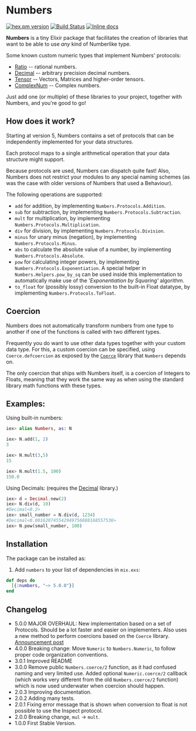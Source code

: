 # Numbers
[![hex.pm version](https://img.shields.io/hexpm/v/numbers.svg)](https://hex.pm/packages/numbers)
[![Build Status](https://travis-ci.org/Qqwy/elixir_number.svg?branch=master)](https://travis-ci.org/Qqwy/elixir_number)
[![Inline docs](http://inch-ci.org/github/qqwy/elixir_number.svg)](http://inch-ci.org/github/qqwy/elixir_number)


**Numbers** is a tiny Elixir package that facilitates the creation of libraries
that want to be able to use _any_ kind of Numberlike type.

Some known custom numeric types that implement Numbers' protocols:

- [Ratio](https://hex.pm/packages/ratio) -- rational numbers.
- [Decimal](https://hex.pm/packages/decimal) -- arbitrary precision decimal numbers.
- [Tensor](https://hex.pm/packages/tensor) -- Vectors, Matrices and higher-order tensors.
- [ComplexNum](https://github.com/Qqwy/elixir_complex_num) -- Complex numbers.

Just add one (or multiple) of these libraries to your project, together with Numbers, and you're good to go!

## How does it work?

Starting at version 5, Numbers contains a set of protocols that can be independently implemented for your data structures.

Each protocol maps to a single arithmetical operation that your data structure might support.

Because protocols are used, Numbers can dispatch quite fast!
Also, Numbers does not restrict your modules to any special naming schemes (as was the case with older versions of Numbers that used a Behaviour).

The following operations are supported:

- `add` for addition, by implementing `Numbers.Protocols.Addition`.
- `sub` for subtraction, by implementing `Numbers.Protocols.Subtraction`.
- `mult` for multiplication, by implementing `Numbers.Protocols.Multiplication`.
- `div` for division, by implementing `Numbers.Protocols.Division`.
- `minus` for unary minus (negation), by implementing `Numbers.Protocols.Minus`.
- `abs` to calculate the absolute value of a number, by implementing `Numbers.Protocols.Absolute`.
- `pow` for calculating integer powers, by implementing `Numbers.Protocols.Exponentiation`. A special helper in `Numbers.Helpers.pow_by_sq` can be used inside this implementation to automatically make use of the _'Exponentiation by Squaring'_ algorithm.
- `to_float` for (possibly lossy) conversion to the built-in Float datatype, by implementing `Numbers.Protocols.ToFloat`.

## Coercion

Numbers does not automatically transform numbers from one type to another if one of the functions is called with two different types.

Frequently you do want to use other data types together with your custom data type. For this, a custom coercion can be specified,
using `Coerce.defcoercion` as exposed by the [`Coerce`](https://hex.pm/packages/coerce) library that `Numbers` depends on.

The only coercion that ships with Numbers itself, is a coercion of Integers to Floats, meaning that they work the same way as when using
the standard library math functions with these types.

## Examples:

Using built-in numbers:

```elixir
iex> alias Numbers, as: N

iex> N.add(1, 2)
3

iex> N.mult(3,5)
15

iex> N.mult(1.5, 100)
150.0
```

Using Decimals: (requires the [Decimal](https://hex.pm/packages/decimal) library.)

```elixir
iex> d = Decimal.new(2)
iex> N.div(d, 10)
#Decimal<0.2>
iex> small_number = N.div(d, 1234)
#Decimal<0.001620745542949756888168557536>
iex> N.pow(small_number, 100)

```


## Installation

The package can be installed as:

  1. Add `numbers` to your list of dependencies in `mix.exs`:

```elixir
def deps do
  [{:numbers, "~> 5.0.0"}]
end
```

## Changelog

- 5.0.0 MAJOR OVERHAUL: New implementation based on a set of Protocols. Should be a lot faster and easier on implementers. Also uses a new method to perform coercions based on the `Coerce` library. [Announcement post](https://elixirforum.com/t/numbers-a-generic-wrapper-to-use-any-custom-numeric-type/2846/7)
- 4.0.0 Breaking change: Move `Numeric` to `Numbers.Numeric`, to follow proper code organization conventions.
- 3.0.1 Improved README
- 3.0.0 Remove public `Numbers.coerce/2` function, as it had confused naming and very limited use. Added optional `Numeric.coerce/2` callback (which works very different from the old `Numbers.coerce/2` function) which is now used underwater when coercion should happen.
- 2.0.3 Improving documentation.
- 2.0.2 Adding many tests.
- 2.0.1 Fixing error message that is shown when conversion to float is not possible to use the Inspect protocol. 
- 2.0.0 Breaking change, `mul` -> `mult`. 
- 1.0.0 First Stable Version.

